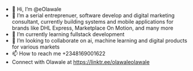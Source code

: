 - 👋 Hi, I’m @eOlawale
- 👀 I’m a serial entreprenuer, software develop and digital marketing consultant, currently building systems and mobile applications for brands like DHL Express, Marketplace On Motion, and many more
- 🌱 I’m currently learning fullstack development
- 💞️ I’m looking to collaborate on ai, machine learning and digital products for various markets
- 📫 How to reach me +2348169001622
- Connect with Olawale at https://linktr.ee/olawaleolawale

<!---
eOlawale/eOlawale is a ✨ special ✨ repository because its `README.md` (this file) appears on your GitHub profile.
You can click the Preview link to take a look at your changes.
--->
